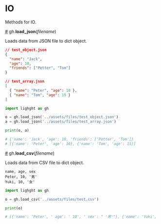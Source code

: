# IO

Methods for IO.

<a name="load_json" href="#load_json">#</a> gh.**load_json**(*filename*)

Loads data from JSON file to dict object.

```JSON
// test_object.json
{
  "name": "Jack",
  "age": 10,
  "friends": ["Petter", "Tom"]
}
```

```JSON
// test_array.json
[
  { "name": "Peter", "age": 10 },
  { "name": "Tom", "age": 15 }
]

```

```py
import lighght as gh

o = gh.load_json('../assets/files/test_object.json')
a = gh.load_json('../assets/files/test_array.json')

print(o, a)

# {'name': 'Jack', 'age': 10, 'friends': ['Petter', 'Tom']}
# [{'name': 'Peter', 'age': 10}, {'name': 'Tom', 'age': 15}]
```

<a name="load_csv" href="#load_csv">#</a> gh.**load_csv**(*filename*)

Loads data from CSV file to dict object.

```CSV
name, age, sex
Peter, 10, '男'
Yuki, 10, '女'
```

```py
import lighght as gh

o = gh.load_csv('../assets/files/test.csv')

print(o)

# [{'name': 'Peter', ' age': ' 10', ' sex': " '男'"}, {'name': 'Yuki', ' age': ' 10', ' sex': " '女'"}]
```

